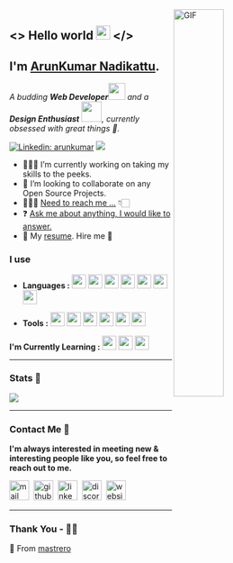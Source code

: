<img align="right" alt="GIF" width="42%" src="https://github.com/mastrero/assets/raw/main/mastrero/Myself.gif" />

## **<> Hello world <img width="25px" src="https://github.com/mastrero/assets/raw/main/mastrero/Hello_World.gif" > </>**

## I'm [ArunKumar Nadikattu](https://arunkumar.design/).

<p>
  <em>
    A budding <b>Web Developer</b><img src="https://github.com/mastrero/assets/raw/main/mastrero/Developer.gif" width="30px"> and a <b>Design Enthusiast</b>&nbsp;<img src="https://raw.githubusercontent.com/mastrero/assets/main/mastrero/Designer.gif" width="36px">, currently obsessed with great things 🚀.
  </em>  
</p>

[![Linkedin: arunkumar](https://img.shields.io/badge/-ArunKumar_Nadikattu-blue?style=flat-square&logo=Linkedin&logoColor=white&link=https://www.linkedin.com/in/arun-kumar-n/)](https://www.linkedin.com/in/arun-kumar-n/)
![](https://visitor-badge.glitch.me/badge?page_id=mastrero.mastrero)

- 👨🏻‍💻 I’m currently working on taking my skills to the peeks.
- 🤼 I’m looking to collaborate on any Open Source Projects.
- 💁🏻‍♂️ [Need to reach me ...](#Contact%20Me%20💬) 👇🏻
- ❓ [Ask me about anything, I would like to answer.](#Contact%20Me%20💬)
- 📃 My [resume](). Hire me 🥰

### **I use**

<!-- ![HTML5](https://img.shields.io/badge/-HTML5-000000?style=flat&logo=html5) -->

- **Languages :**
  <img height="25" src="https://github.com/mastrero/assets/raw/main/mastrero/languages_tools/html.png">
  <img height="25" src="https://github.com/mastrero/assets/raw/main/mastrero/languages_tools/css.png">
  <img height="25" src="https://github.com/mastrero/assets/raw/main/mastrero/languages_tools/javascript.png">
  <img height="25" src="https://github.com/mastrero/assets/raw/main/mastrero/languages_tools/react.png">
  <img height="25" src="https://github.com/mastrero/assets/raw/main/mastrero/languages_tools/nodejs.png">
  <img height="25" src="https://github.com/mastrero/assets/raw/main/mastrero/languages_tools/styled_components.png">
  <img height="25" src="https://github.com/mastrero/assets/raw/main/mastrero/languages_tools/postgresql.webp">

- **Tools :**
  <img height="25" src="https://github.com/mastrero/assets/raw/main/mastrero/languages_tools/git.png">
  <img height="25" src="https://github.com/mastrero/assets/raw/main/mastrero/languages_tools/github.png">
  <img height="25" src="https://github.com/mastrero/assets/raw/main/mastrero/languages_tools/vscode.png">
  <img height="25" src="https://github.com/mastrero/assets/raw/main/mastrero/languages_tools/adobexd.png">
  <img height="25" src="https://github.com/mastrero/assets/raw/main/mastrero/languages_tools/firebase.jpg">
  <img height="25" src="https://github.com/mastrero/assets/raw/main/mastrero/languages_tools/netlify.png">

**I'm Currently Learning :**
<img height="25" src="https://github.com/mastrero/assets/raw/main/mastrero/languages_tools/typescript.webp">
<img height="25" src="https://github.com/mastrero/assets/raw/main/mastrero/languages_tools/graphql.png">
<img height="25" src="https://github.com/mastrero/assets/raw/main/mastrero/languages_tools/django.png">

---

### **Stats 💬**

![](https://github-readme-stats.vercel.app/api?username=mastrero&show_icons=true)

<!--START_SECTION:waka-->
<!--END_SECTION:waka-->

---

### **Contact Me 💬**

**I'm always interested in meeting new & interesting people like you, so feel free to reach out to me.**

<div>
  <a href="arunaiekhil@gmail.com" target="_blank"><img src="https://github.com/mastrero/assets/raw/main/mastrero/contact/gmail_dark.png" width="35" alt="mail" ></a>&nbsp;
  <a href="https://github.com/mastrero" target="_blank"><img src="https://github.com/mastrero/assets/raw/main/mastrero/contact/github.svg" width="35" alt="github" ></a>&nbsp;
  <a href="https://www.linkedin.com/in/arun-kumar-n/" target="_blank"><img src="https://github.com/mastrero/assets/raw/main/mastrero/contact/linkedin_dark.png" width="35" alt="linkedin" ></a>&nbsp;
  <a href="https://discord.com/users/ArunKumar#1332" target="_blank"><img src="https://github.com/mastrero/assets/raw/main/mastrero/contact/discord_dark.png" width="35" alt="discord" ></a>&nbsp;
  <a href="https://arunkumar.design" target="_blank"><img src="https://github.com/mastrero/assets/raw/main/mastrero/contact/site.svg" width="35" alt="website" ></a>&nbsp;
</div>

---

### **Thank You - 🙏🏼**

💖 From [mastrero](https://github.com/mastrero)
